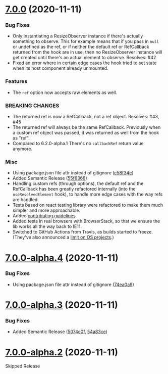 # [7.0.0](https://github.com/ZeeCoder/use-resize-observer/compare/v6.1.0...v7.0.0) (2020-11-11)

### Bug Fixes

- Only instantiating a ResizeObserver instance if there's actually something to
  observe. This for example means that if you pass in `null` or undefined as the
  ref, or if neither the default ref or RefCallback returned from the hook are
  in use, then no ResizeObserver instance will get created until there's an
  actual element to observe. Resolves: #42
- Fixed an error where in certain edge cases the hook tried to set state when
  its host component already unmounted.

### Features

- The `ref` option now accepts raw elements as well.

### BREAKING CHANGES

- The returned ref is now a RefCallback, not a ref object. Resolves: #43, #45
- The returned ref will always be the same RefCallback.
  Previously when a custom ref object was passed, it was returned as well from
  the hook as "ref".
- Compared to 6.2.0-alpha.1 There's no `callbackRef` return value anymore.

### Misc

- Using package.json file attr instead of gitignore ([c58f34e](https://github.com/ZeeCoder/use-resize-observer/commit/c58f34e11b68ef9622a6b2528da8ee68a9685211))
- Added Semantic Release ([55f6368](https://github.com/ZeeCoder/use-resize-observer/commit/55f6368c1b0c3154bfd6ed16e089763de0b0ba47))
- Handling custom refs (through options), the default ref and the RefCallback
  has been greatly refactored internally (into the `useResolvedElement`
  hook), to handle more edge cases with the way refs are handled.
- Tests based on react testing library were refactored to make them much simpler
  and more approachable.
- Added [contributing guidelines](./CONTRIBUTING.md)
- Added tests in real browsers with BrowserStack, so that we ensure the lib
  works all the way back to IE11.
- Switched to GitHub Actions from Travis, as builds started to freeze. (They've
  also announced a [limit on OS projects](https://blog.travis-ci.com/2020-11-02-travis-ci-new-billing).)

# [7.0.0-alpha.4](https://github.com/ZeeCoder/use-resize-observer/compare/v7.0.0-alpha.3...v7.0.0-alpha.4) (2020-11-11)

### Bug Fixes

- Using package.json file attr instead of gitignore ([74ea0a9](https://github.com/ZeeCoder/use-resize-observer/commit/74ea0a97c3575388506536a700586aecf0ba0816))

# [7.0.0-alpha.3](https://github.com/ZeeCoder/use-resize-observer/compare/v7.0.0-alpha.2...v7.0.0-alpha.3) (2020-11-11)

### Bug Fixes

- Added Semantic Release ([5074c0f](https://github.com/ZeeCoder/use-resize-observer/commit/5074c0fefd29e53a8ed9a4672ba043ad3be6d972), [54a83ce](https://github.com/ZeeCoder/use-resize-observer/commit/54a83cede6fcb8dbfa9e0f9a0ea2f1f4557b606f))

# [7.0.0-alpha.2](https://github.com/ZeeCoder/use-resize-observer/compare/v7.0.0-alpha.1...v7.0.0-alpha.2) (2020-11-11)

Skipped Release
